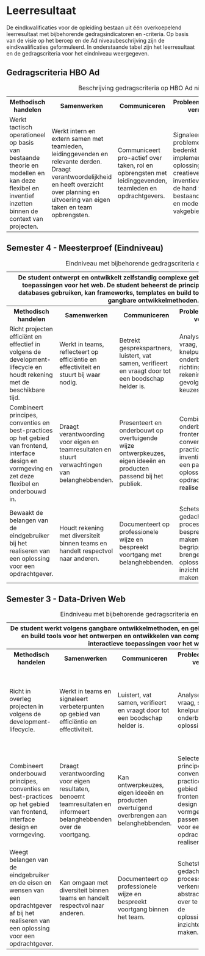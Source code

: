 # Leerresultaat

De eindkwalificaties voor de opleiding bestaan uit één overkoepelend leerresultaat met bijbehorende gedragsindicatoren en -criteria. Op basis van de visie op het beroep en de Ad niveaubeschrijving zijn de eindkwalificaties geformuleerd. In onderstaande tabel zijn het leerresultaat en de gedragscriteria voor het eindniveau weergegeven.


## Gedragscriteria HBO Ad

<table>
  <caption>Beschrijving gedragscriteria op HBO Ad niveau</caption>
  <tr>
    <th>Methodisch handelen</th>
    <th>Samenwerken</th>
    <th>Communiceren</th>
    <th>Probleemoplossend vermogen</th>
    <th>Lerend vermogen</th>
  </tr>
  <tr>
    <td>Werkt tactisch operationeel op basis van bestaande theorie en modellen en kan deze flexibel en inventief inzetten binnen de context van projecten.</td>
    <td>Werkt intern en extern samen met teamleden, leidinggevenden en relevante derden. Draagt verantwoordelijkheid en heeft overzicht over planning en uitvoering van eigen taken en team opbrengsten.
</td>
    <td>Communiceert pro-actief over taken, rol en opbrengsten met leidinggevenden, teamleden en opdrachtgevers.</td>
    <td>Signaleert complexe problemen en bedenkt en implementeert oplossingen op creatieve en inventieve wijze aan de hand van bestaande theorieën en modellen uit het vakgebied.</td>
    <td>Analyseert ontwikkelingen in het kennisdomein, deelt kennis met het team, signaleert beperkingen in eigen kennis en formuleert zelfstandig eigen leervraag.</td>
  </tr>
</table>


## Semester 4 - Meesterproef (Eindniveau)

<table>
  <caption>Eindniveau met bijbehorende gedragscriteria en -indicatoren</caption>
  <tr>
    <th colspan="5">De student ontwerpt en ontwikkelt zelfstandig complexe gebruiksvriendelijke, interactieve toepassingen voor het web. De student beheerst de principes van het web, kan API’s en databases gebruiken, kan frameworks, templates en build tools inzetten, en werkt volgens gangbare ontwikkelmethoden.
    </th>
  </tr>
  <tr>
    <th>Methodisch handelen</th>
    <th>Samenwerken</th>
    <th>Communiceren</th>
    <th>Probleemoplossend vermogen</th>
    <th>Lerend vermogen</th>
  </tr>
  <tr>
    <td>Richt projecten efficiënt en effectief in volgens de development-lifecycle en houdt rekening met de beschikbare tijd.</td>
    <td>Werkt in teams, reflecteert op efficiëntie en effectiviteit en stuurt bij waar nodig.</td>
    <td>Betrekt gesprekspartners, luistert, vat samen, verifieert en vraagt door tot een boodschap helder is.</td>
    <td>Analyseert een vraag, signaleert knelpunten, kiest onderbouwd richting en houdt rekening met directe gevolgen van keuzes.</td>
    <td>Blijft op de hoogte van internationale ontwikkelingen in het vakgebied, omarmt verandering en maakt zelfstandig keuzes over eigen ontwikkeling.</td>
  </tr>
  <tr>
    <td>Combineert principes, conventies en best-practices op het gebied van frontend, interface design en vormgeving en zet deze flexibel en onderbouwd in.</td>
    <td>Draagt verantwoording voor eigen en teamresultaten en stuurt verwachtingen van belanghebbenden.</td>
    <td>Presenteert en onderbouwt op overtuigende wijze ontwerpkeuzes, eigen ideeën en producten passend bij het publiek.</td>
    <td>Combineert onderbouwd frontend principes, conventies en best-practices op inventieve wijze om een passende oplossing voor een opdrachtgever te realiseren.</td>
    <td>Maakt zelfstandig nieuwe materie eigen, gebruikt dit bij beroepstaken, deelt ervaring met belanghebbenden en leert van anderen.</td>
  </tr>
  <tr>
    <td>Bewaakt de belangen van de eindgebruiker bij het realiseren van een oplossing voor een opdrachtgever.</td>
    <td>Houdt rekening met diversiteit binnen teams en handelt respectvol naar anderen.</td>
    <td>Documenteert op professionele wijze en bespreekt voortgang met belanghebbenden.</td>
    <td>Schetst om gedachten en processen bespreekbaar te maken, abstracte begrippen over te brengen en de oplossingsrichting inzichtelijk te maken.</td>
    <td>Kent eigen capaciteiten en beperkingen, waardeert het vermogen van anderen, maakt dit bespreekbaar en schakelt zelfstandig hulp in waar nodig.</td>
  </tr>
</table>

## Semester 3 - Data-Driven Web

<table>
  <caption>Eindniveau met bijbehorende gedragscriteria en -indicatoren</caption>
  <tr>
    <th colspan="5">De student werkt volgens gangbare ontwikkelmethoden, en gebruikt frameworks, templates en build tools voor het ontwerpen en ontwikkelen van complexe gebruiksvriendelijke interactieve toepassingen voor het web.</th>
  </tr>
  <tr>
    <th>Methodisch handelen</th>
    <th>Samenwerken</th>
    <th>Communiceren</th>
    <th>Probleemoplossend vermogen</th>
    <th>Lerend vermogen</th>
  </tr>
  <tr>
    <td>Richt in overleg projecten in volgens de development-lifecycle.</td>
    <td>Werkt in teams en signaleert verbeterpunten op gebied van efficiëntie en effectiviteit.</td>
    <td>Luistert, vat samen, verifieert en vraagt door tot een boodschap helder is.</td>
    <td>Analyseert een vraag, signaleert knelpunten en kiest onderbouwd een oplossingsrichting.</td>
    <td>Volgt aangeboden internationale ontwikkelingen in het vakgebied en maakt onder begeleiding keuzes over eigen ontwikkeling.</td>
  </tr>
  <tr>
    <td>Combineert onderbouwd principes, conventies en best-practices op het gebied van frontend, interface design en vormgeving.</td>
    <td>Draagt verantwoording voor eigen resultaten, benoemt teamresultaten en informeert belanghebbenden over de voortgang.</td>
    <td>Kan ontwerpkeuzes, eigen ideeën en producten overtuigend overbrengen aan belanghebbenden.</td>
    <td>Selecteert de juiste principes, conventies en best-practices op het gebied van frontend, interface design en vormgeving om een passende oplossing voor een opdrachtgever te realiseren.</td>
    <td>Maakt aangeboden en zelf gevonden materie eigen, gebruikt dit bij leertaken, deelt ervaring binnen de squad en leert van anderen.</td>
  </tr>
  <tr>
    <td>Weegt belangen van de eindgebruiker en de eisen en wensen van een opdrachtgever af bij het realiseren van een oplossing voor een opdrachtgever.</td>
    <td>Kan omgaan met diversiteit binnen teams en handelt respectvol naar anderen.</td>
    <td>Documenteert op professionele wijze en bespreekt voortgang binnen het team.</td>
    <td>Schetst om gedachten en processen te verkennen, abstracte begrippen over te brengen en de oplossingsrichting inzichtelijk te maken.</td>
    <td>Kent eigen capaciteiten en beperkingen, waardeert het vermogen van anderen en maakt dit bespreekbaar.</td>
  </tr>
</table>
